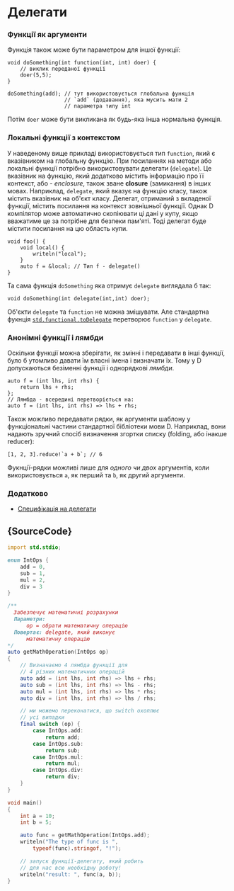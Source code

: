 # Делегати

### Функції як аргументи

Функція також може бути параметром для іншої функції:

    void doSomething(int function(int, int) doer) {
        // виклик переданої функції
        doer(5,5);
    }

    doSomething(add); // тут використовується глобальна функція
                      // `add` (додавання), яка мусить мати 2
                      // параметра типу int

Потім `doer` може бути викликана як будь-яка інша нормальна функція.

### Локальні функції з контекстом

У наведеному вище прикладі використовується тип `function`, який є
вказівником на глобальну функцію. При посиланнях на методи або локальні
функції потрібно використовувати делегати (`delegate`). Це вказівник на
функцію, який додатково містить інформацію про її контекст, або -
*enclosure*, також зване **closure** (замикання) в інших мовах.
Наприклад, `delegate`, який вказує на функцію класу, також містить
вказівник на об'єкт класу. Делегат, отриманий з вкладеної функції,
містить посилання на контекст зовнішньої функції. Однак D компілятор
може автоматично скопіювати ці дані у купу, якщо вважатиме це за
потрібне для безпеки пам'яті. Тоді делегат буде містити посилання на
цю область купи.

    void foo() {
        void local() {
            writeln("local");
        }
        auto f = &local; // Тип f - delegate()
    }

Та сама функція `doSomething` яка отримує `delegate` виглядала б так:

    void doSomething(int delegate(int,int) doer);

Об'єкти `delegate` та `function` не можна змішувати. Але стандартна
фукнція [`std.functional.toDelegate`](https://dlang.org/phobos/std_functional.html#.toDelegate)
перетворює `function` у `delegate`.

### Анонімні функції і лямбди

Оскільки функції можна зберігати, як змінні і передавати в інші функції,
було б утомливо давати їм власні імена і визначати їх. Тому у D
допускаються безіменні функції і однорядкові _лямбди_.

    auto f = (int lhs, int rhs) {
        return lhs + rhs;
    };
    // Лямбда - всередині перетворіється на:
    auto f = (int lhs, int rhs) => lhs + rhs;

Також можливо передавати рядки, як аргументи шаблону у функціональні
частини стандартної бібліотеки мови D. Наприклад, вони надають
зручний спосіб визначення згортки списку (folding, або інакше
reducer):

    [1, 2, 3].reduce!`a + b`; // 6

Фукнції-рядки можливі лише для _одного чи двох_ аргументів, коли
використовується `a`, як перший та `b`, як другий аргументи.

### Додатково

- [Специфікація на делегати](https://dlang.org/spec/function.html#closures)

## {SourceCode}

```d
import std.stdio;

enum IntOps {
    add = 0,
    sub = 1,
    mul = 2,
    div = 3
}

/**
  Забезпечує математичні розрахунки
  Параметри:
      op = обрати математичну операцію
  Повертає: delegate, який виконує
      математичну операцію
*/
auto getMathOperation(IntOps op)
{
    // Визначаємо 4 лямбда функції для
    // 4 різних математичних операцій
    auto add = (int lhs, int rhs) => lhs + rhs;
    auto sub = (int lhs, int rhs) => lhs - rhs;
    auto mul = (int lhs, int rhs) => lhs * rhs;
    auto div = (int lhs, int rhs) => lhs / rhs;

    // ми можемо переконатися, що switch охоплює
    // усі випадки
    final switch (op) {
        case IntOps.add:
            return add;
        case IntOps.sub:
            return sub;
        case IntOps.mul:
            return mul;
        case IntOps.div:
            return div;
    }
}

void main()
{
    int a = 10;
    int b = 5;

    auto func = getMathOperation(IntOps.add);
    writeln("The type of func is ",
        typeof(func).stringof, "!");

    // запуск функції-делегату, який робить
    // для нас всю необхідну роботу!
    writeln("result: ", func(a, b));
}
```
